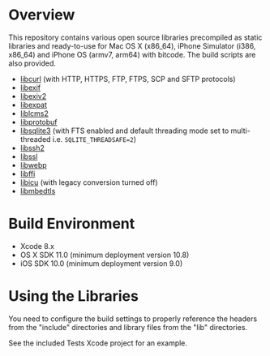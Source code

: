 Overview
========

This repository contains various open source libraries precompiled as static libraries and ready-to-use for Mac OS X (x86_64), iPhone Simulator (i386, x86_64) and iPhone OS (armv7, arm64) with bitcode. The build scripts are also provided.

* [libcurl](http://curl.haxx.se/libcurl/) (with HTTP, HTTPS, FTP, FTPS, SCP and SFTP protocols)
* [libexif](http://libexif.sourceforge.net/)
* [libexiv2](http://www.exiv2.org/)
* [libexpat](http://expat.sourceforge.net/)
* [liblcms2](http://www.littlecms.com/)
* [libprotobuf](https://developers.google.com/protocol-buffers/)
* [libsqlite3](http://www.sqlite.org/) (with FTS enabled and default threading mode set to multi-threaded i.e. `SQLITE_THREADSAFE=2`)
* [libssh2](http://www.libssh2.org/)
* [libssl](https://www.openssl.org/)
* [libwebp](https://developers.google.com/speed/webp/)
* [libffi](https://sourceware.org/libffi/)
* [libicu](http://site.icu-project.org/) (with legacy conversion turned off)
* [libmbedtls](https://tls.mbed.org/)

Build Environment
=================

* Xcode 8.x
* OS X SDK 11.0 (minimum deployment version 10.8)
* iOS SDK 10.0 (minimum deployment version 9.0)

Using the Libraries
===================

You need to configure the build settings to properly reference the headers from the "include" directories and library files from the "lib" directories.

See the included Tests Xcode project for an example.
